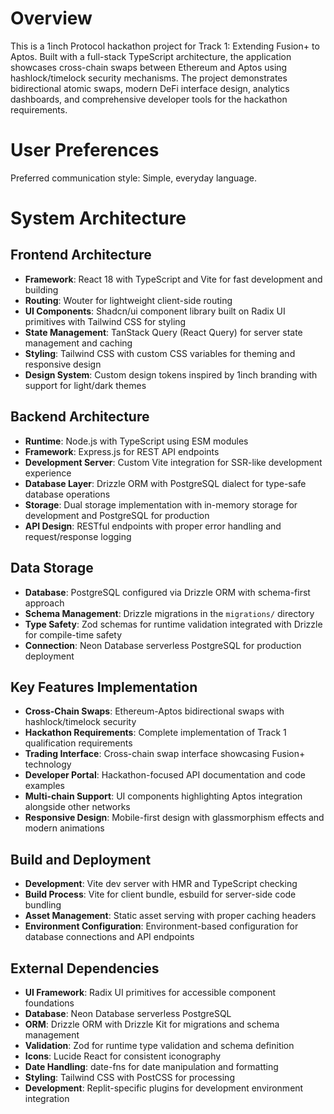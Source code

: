 # Overview

This is a 1inch Protocol hackathon project for Track 1: Extending Fusion+ to Aptos. Built with a full-stack TypeScript architecture, the application showcases cross-chain swaps between Ethereum and Aptos using hashlock/timelock security mechanisms. The project demonstrates bidirectional atomic swaps, modern DeFi interface design, analytics dashboards, and comprehensive developer tools for the hackathon requirements.

# User Preferences

Preferred communication style: Simple, everyday language.

# System Architecture

## Frontend Architecture
- **Framework**: React 18 with TypeScript and Vite for fast development and building
- **Routing**: Wouter for lightweight client-side routing
- **UI Components**: Shadcn/ui component library built on Radix UI primitives with Tailwind CSS for styling
- **State Management**: TanStack Query (React Query) for server state management and caching
- **Styling**: Tailwind CSS with custom CSS variables for theming and responsive design
- **Design System**: Custom design tokens inspired by 1inch branding with support for light/dark themes

## Backend Architecture
- **Runtime**: Node.js with TypeScript using ESM modules
- **Framework**: Express.js for REST API endpoints
- **Development Server**: Custom Vite integration for SSR-like development experience
- **Database Layer**: Drizzle ORM with PostgreSQL dialect for type-safe database operations
- **Storage**: Dual storage implementation with in-memory storage for development and PostgreSQL for production
- **API Design**: RESTful endpoints with proper error handling and request/response logging

## Data Storage
- **Database**: PostgreSQL configured via Drizzle ORM with schema-first approach
- **Schema Management**: Drizzle migrations in the `migrations/` directory
- **Type Safety**: Zod schemas for runtime validation integrated with Drizzle for compile-time safety
- **Connection**: Neon Database serverless PostgreSQL for production deployment

## Key Features Implementation
- **Cross-Chain Swaps**: Ethereum-Aptos bidirectional swaps with hashlock/timelock security
- **Hackathon Requirements**: Complete implementation of Track 1 qualification requirements
- **Trading Interface**: Cross-chain swap interface showcasing Fusion+ technology
- **Developer Portal**: Hackathon-focused API documentation and code examples
- **Multi-chain Support**: UI components highlighting Aptos integration alongside other networks
- **Responsive Design**: Mobile-first design with glassmorphism effects and modern animations

## Build and Deployment
- **Development**: Vite dev server with HMR and TypeScript checking
- **Build Process**: Vite for client bundle, esbuild for server-side code bundling
- **Asset Management**: Static asset serving with proper caching headers
- **Environment Configuration**: Environment-based configuration for database connections and API endpoints

## External Dependencies

- **UI Framework**: Radix UI primitives for accessible component foundations
- **Database**: Neon Database serverless PostgreSQL
- **ORM**: Drizzle ORM with Drizzle Kit for migrations and schema management
- **Validation**: Zod for runtime type validation and schema definition
- **Icons**: Lucide React for consistent iconography
- **Date Handling**: date-fns for date manipulation and formatting
- **Styling**: Tailwind CSS with PostCSS for processing
- **Development**: Replit-specific plugins for development environment integration